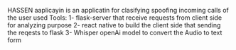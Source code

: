 HASSEN aaplicayin is an applicatin for clasifying spoofing incoming calls of the user 
used Tools: 
1- flask-server that receive requests from client side for analyzing purpose 
2- react native to build the client side that sending the reqests to flask 
3- Whisper openAi model to convert the Audio to text form 
